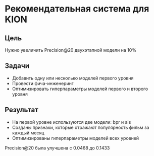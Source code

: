 # Рекомендательная система для KION 
## Цель    
Нужно увеличить Precision@20 двухэтапной модели на 10%
## Задачи  
- Добавить одну или несколько моделей первого уровня
- Провести фича-инженеринг
- Оптимизировать гиперпараметры моделей первого и второго уровня
## Результат
- На первой уровне используются две модели: bpr и als
- Cозданы признаки, которые отражают популярность фильм за каждый месяц
- Оптимизированы гиперпараметры моделей всех уровней
  
Precision@20 была улучшена с 0.0468 до 0.1433
